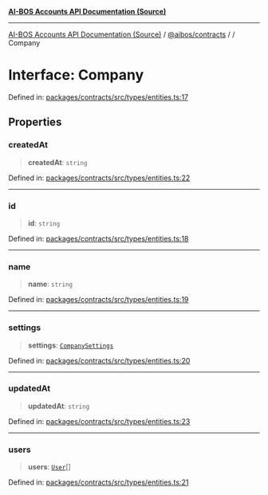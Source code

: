 [**AI-BOS Accounts API Documentation (Source)**](../../../README.md)

***

[AI-BOS Accounts API Documentation (Source)](../../../README.md) / [@aibos/contracts](../README.md) / [](../README.md) / Company

# Interface: Company

Defined in: [packages/contracts/src/types/entities.ts:17](https://github.com/pohlai88/accounts/blob/48103fb36d28b2b9bfb33472b6de2f719773cde9/packages/contracts/src/types/entities.ts#L17)

## Properties

### createdAt

> **createdAt**: `string`

Defined in: [packages/contracts/src/types/entities.ts:22](https://github.com/pohlai88/accounts/blob/48103fb36d28b2b9bfb33472b6de2f719773cde9/packages/contracts/src/types/entities.ts#L22)

***

### id

> **id**: `string`

Defined in: [packages/contracts/src/types/entities.ts:18](https://github.com/pohlai88/accounts/blob/48103fb36d28b2b9bfb33472b6de2f719773cde9/packages/contracts/src/types/entities.ts#L18)

***

### name

> **name**: `string`

Defined in: [packages/contracts/src/types/entities.ts:19](https://github.com/pohlai88/accounts/blob/48103fb36d28b2b9bfb33472b6de2f719773cde9/packages/contracts/src/types/entities.ts#L19)

***

### settings

> **settings**: [`CompanySettings`](CompanySettings.md)

Defined in: [packages/contracts/src/types/entities.ts:20](https://github.com/pohlai88/accounts/blob/48103fb36d28b2b9bfb33472b6de2f719773cde9/packages/contracts/src/types/entities.ts#L20)

***

### updatedAt

> **updatedAt**: `string`

Defined in: [packages/contracts/src/types/entities.ts:23](https://github.com/pohlai88/accounts/blob/48103fb36d28b2b9bfb33472b6de2f719773cde9/packages/contracts/src/types/entities.ts#L23)

***

### users

> **users**: [`User`](User.md)[]

Defined in: [packages/contracts/src/types/entities.ts:21](https://github.com/pohlai88/accounts/blob/48103fb36d28b2b9bfb33472b6de2f719773cde9/packages/contracts/src/types/entities.ts#L21)

